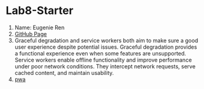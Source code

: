 # Lab8-Starter

1. Name: Eugenie Ren
2. [GitHub Page]()
3. Graceful degradation and service workers both aim to make sure a good user experience despite potential issues. Graceful degradation provides a functional experience even when some features are unsupported. Service workers enable offline functionality and improve performance under poor network conditions. They intercept network requests, serve cached content, and maintain usability.
4. [pwa](pwa.png)